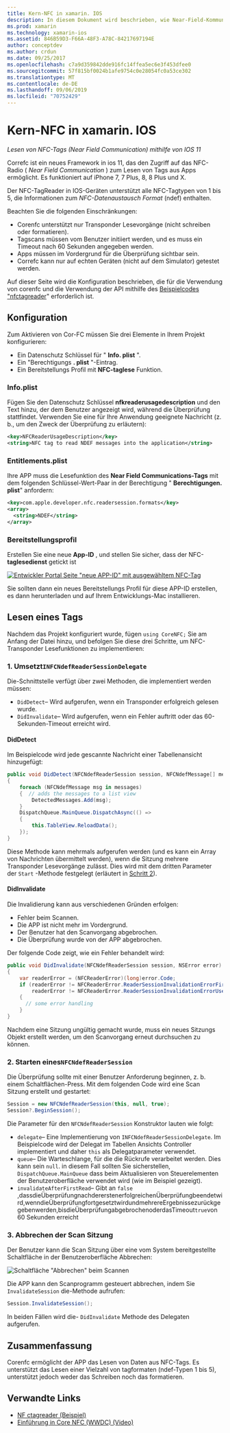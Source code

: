 ```yaml
---
title: Kern-NFC in xamarin. IOS
description: In diesem Dokument wird beschrieben, wie Near-Field-Kommunikations Tags in xamarin. IOS mithilfe der in ios 11 eingeführten APIs gelesen werden.
ms.prod: xamarin
ms.technology: xamarin-ios
ms.assetid: 846B59D3-F66A-48F3-A78C-84217697194E
author: conceptdev
ms.author: crdun
ms.date: 09/25/2017
ms.openlocfilehash: c7a9d359842dde916fc14ffea5ec6e3f453dfee0
ms.sourcegitcommit: 57f815bf0024b1afe9754c0e28054fc0a53ce302
ms.translationtype: MT
ms.contentlocale: de-DE
ms.lasthandoff: 09/06/2019
ms.locfileid: "70752429"
---
```

# <a name="core-nfc-in-xamarinios"></a>Kern-NFC in xamarin. IOS

_Lesen von NFC-Tags (Near Field Communication) mithilfe von IOS 11_

Correfc ist ein neues Framework in ios 11, das den Zugriff auf das NFC-Radio ( _Near Field Communication_ ) zum Lesen von Tags aus Apps ermöglicht. Es funktioniert auf iPhone 7, 7 Plus, 8, 8 Plus und X.

Der NFC-TagReader in IOS-Geräten unterstützt alle NFC-Tagtypen von 1 bis 5, die Informationen zum _NFC-Datenaustausch Format_ (ndef) enthalten.

Beachten Sie die folgenden Einschränkungen:

- Corenfc unterstützt nur Transponder Lesevorgänge (nicht schreiben oder formatieren).
- Tagscans müssen vom Benutzer initiiert werden, und es muss ein Timeout nach 60 Sekunden angegeben werden.
- Apps müssen im Vordergrund für die Überprüfung sichtbar sein.
- Correfc kann nur auf echten Geräten (nicht auf dem Simulator) getestet werden.

Auf dieser Seite wird die Konfiguration beschrieben, die für die Verwendung von corenfc und die Verwendung der API mithilfe des [Beispielcodes "nfctagreader](https://docs.microsoft.com/samples/xamarin/ios-samples/ios11-nfctagreader)" erforderlich ist.

## <a name="configuration"></a>Konfiguration

Zum Aktivieren von Cor-FC müssen Sie drei Elemente in Ihrem Projekt konfigurieren:

- Ein Datenschutz Schlüssel für " **Info. plist** ".
- Ein "Berechtigungs **. plist** "-Eintrag.
- Ein Bereitstellungs Profil mit **NFC-taglese** Funktion.

### <a name="infoplist"></a>Info.plist

Fügen Sie den Datenschutz Schlüssel **nfkreaderusagedescription** und den Text hinzu, der dem Benutzer angezeigt wird, während die Überprüfung stattfindet. Verwenden Sie eine für Ihre Anwendung geeignete Nachricht (z. b., um den Zweck der Überprüfung zu erläutern):

```xml
<key>NFCReaderUsageDescription</key>
<string>NFC tag to read NDEF messages into the application</string>
```

### <a name="entitlementsplist"></a>Entitlements.plist

Ihre APP muss die Lesefunktion des **Near Field Communications-Tags** mit dem folgenden Schlüssel-Wert-Paar in der Berechtigung " **Berechtigungen. plist**" anfordern:

```xml
<key>com.apple.developer.nfc.readersession.formats</key>
<array>
  <string>NDEF</string>
</array>
```

### <a name="provisioning-profile"></a>Bereitstellungsprofil

Erstellen Sie eine neue **App-ID** , und stellen Sie sicher, dass der NFC- **taglesedienst** getickt ist

[![Entwickler Portal Seite "neue APP-ID" mit ausgewähltem NFC-Tag](corenfc-images/app-services-nfc-sml.png)](corenfc-images/app-services-nfc.png#lightbox)

Sie sollten dann ein neues Bereitstellungs Profil für diese APP-ID erstellen, es dann herunterladen und auf Ihrem Entwicklungs-Mac installieren.

## <a name="reading-a-tag"></a>Lesen eines Tags

Nachdem das Projekt konfiguriert wurde, fügen `using CoreNFC;` Sie am Anfang der Datei hinzu, und befolgen Sie diese drei Schritte, um NFC-Transponder Lesefunktionen zu implementieren:

### <a name="1-implement-infcndefreadersessiondelegate"></a>1. Umsetzt`INFCNdefReaderSessionDelegate`

Die-Schnittstelle verfügt über zwei Methoden, die implementiert werden müssen:

- `DidDetect`– Wird aufgerufen, wenn ein Transponder erfolgreich gelesen wurde.
- `DidInvalidate`– Wird aufgerufen, wenn ein Fehler auftritt oder das 60-Sekunden-Timeout erreicht wird.

#### <a name="diddetect"></a>DidDetect

Im Beispielcode wird jede gescannte Nachricht einer Tabellenansicht hinzugefügt:

```csharp
public void DidDetect(NFCNdefReaderSession session, NFCNdefMessage[] messages)
{
    foreach (NFCNdefMessage msg in messages)
    {  // adds the messages to a list view
        DetectedMessages.Add(msg);
    }
    DispatchQueue.MainQueue.DispatchAsync(() =>
    {
        this.TableView.ReloadData();
    });
}
```

Diese Methode kann mehrmals aufgerufen werden (und es kann ein Array von Nachrichten übermittelt werden), wenn die Sitzung mehrere Transponder Lesevorgänge zulässt. Dies wird mit dem dritten Parameter der `Start` -Methode festgelegt (erläutert in [Schritt 2](#step2)).

#### <a name="didinvalidate"></a>DidInvalidate

Die Invalidierung kann aus verschiedenen Gründen erfolgen:

- Fehler beim Scannen.
- Die APP ist nicht mehr im Vordergrund.
- Der Benutzer hat den Scanvorgang abgebrochen.
- Die Überprüfung wurde von der APP abgebrochen.

Der folgende Code zeigt, wie ein Fehler behandelt wird:

```csharp
public void DidInvalidate(NFCNdefReaderSession session, NSError error)
{
    var readerError = (NFCReaderError)(long)error.Code;
    if (readerError != NFCReaderError.ReaderSessionInvalidationErrorFirstNDEFTagRead &&
        readerError != NFCReaderError.ReaderSessionInvalidationErrorUserCanceled)
    {
      // some error handling
    }
}
```

Nachdem eine Sitzung ungültig gemacht wurde, muss ein neues Sitzungs Objekt erstellt werden, um den Scanvorgang erneut durchsuchen zu können.

<a name="step2" />

### <a name="2-start-an-nfcndefreadersession"></a>2. Starten eines`NFCNdefReaderSession`

Die Überprüfung sollte mit einer Benutzer Anforderung beginnen, z. b. einem Schaltflächen-Press.
Mit dem folgenden Code wird eine Scan Sitzung erstellt und gestartet:

```csharp
Session = new NFCNdefReaderSession(this, null, true);
Session?.BeginSession();
```

Die Parameter für den `NFCNdefReaderSession` Konstruktor lauten wie folgt:

- `delegate`– Eine Implementierung von `INFCNdefReaderSessionDelegate`. Im Beispielcode wird der Delegat im Tabellen Ansichts Controller implementiert und daher `this` als Delegatparameter verwendet.
- `queue`– Die Warteschlange, für die die Rückrufe verarbeitet werden. Dies kann sein `null`. in diesem Fall sollten Sie sicherstellen, `DispatchQueue.MainQueue` dass beim Aktualisieren von Steuerelementen der Benutzeroberfläche verwendet wird (wie im Beispiel gezeigt).
- `invalidateAfterFirstRead`– Gibt an `false` ,dassdieÜberprüfungnachdererstenerfolgreichenÜberprüfungbeendetwird,wenndieÜberprüfungfortgesetztwirdundmehrereErgebnissezurückgegebenwerden,bisdieÜberprüfungabgebrochenoderdasTimeout`true`von 60 Sekunden erreicht

### <a name="3-cancel-the-scanning-session"></a>3. Abbrechen der Scan Sitzung

Der Benutzer kann die Scan Sitzung über eine vom System bereitgestellte Schaltfläche in der Benutzeroberfläche Abbrechen:

![Schaltfläche "Abbrechen" beim Scannen](corenfc-images/scan-cancel-sml.png)

Die APP kann den Scanprogramm gesteuert abbrechen, indem Sie `InvalidateSession` die-Methode aufrufen:

```csharp
Session.InvalidateSession();
```

In beiden Fällen wird die- `DidInvalidate` Methode des Delegaten aufgerufen.

## <a name="summary"></a>Zusammenfassung

Corenfc ermöglicht der APP das Lesen von Daten aus NFC-Tags. Es unterstützt das Lesen einer Vielzahl von tagformaten (ndef-Typen 1 bis 5), unterstützt jedoch weder das Schreiben noch das formatieren.

## <a name="related-links"></a>Verwandte Links

- [NF ctagreader (Beispiel)](https://docs.microsoft.com/samples/xamarin/ios-samples/ios11-nfctagreader)
- [Einführung in Core NFC (WWDC) (Video)](https://developer.apple.com/videos/play/wwdc2017/718/)
